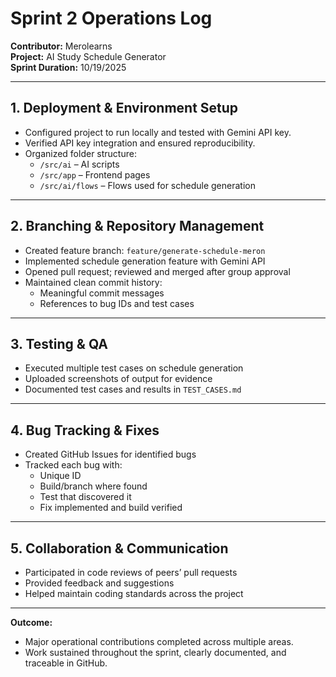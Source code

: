 # Sprint 2 Operations Log

**Contributor:** Merolearns  
**Project:** AI Study Schedule Generator  
**Sprint Duration:** 10/19/2025 

---

## 1. Deployment & Environment Setup
- Configured project to run locally and tested with Gemini API key.
- Verified API key integration and ensured reproducibility.
- Organized folder structure:
  - `/src/ai` – AI scripts
  - `/src/app` – Frontend pages
  - `/src/ai/flows` – Flows used for schedule generation

---

## 2. Branching & Repository Management
- Created feature branch: `feature/generate-schedule-meron`
- Implemented schedule generation feature with Gemini API
- Opened pull request; reviewed and merged after group approval
- Maintained clean commit history:
  - Meaningful commit messages
  - References to bug IDs and test cases

---

## 3. Testing & QA
- Executed multiple test cases on schedule generation
- Uploaded screenshots of output for evidence
- Documented test cases and results in `TEST_CASES.md`

---

## 4. Bug Tracking & Fixes
- Created GitHub Issues for identified bugs
- Tracked each bug with:
  - Unique ID
  - Build/branch where found
  - Test that discovered it
  - Fix implemented and build verified

---

## 5. Collaboration & Communication
- Participated in code reviews of peers’ pull requests
- Provided feedback and suggestions
- Helped maintain coding standards across the project

---

**Outcome:**  
- Major operational contributions completed across multiple areas.
- Work sustained throughout the sprint, clearly documented, and traceable in GitHub.
